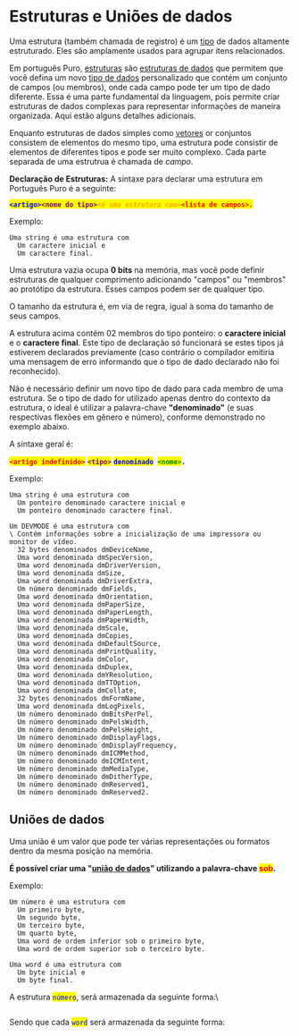 # Estruturas e Uniões de dados

Uma estrutura (também chamada de registro) é um [tipo](https://wiki.freepascal.org/Type) de dados altamente estruturado. Eles são amplamente usados  para agrupar itens relacionados.

Em português Puro,  [estruturas](https://en.wikipedia.org/wiki/Record_\(computer_science\)) são [estruturas de dados](https://pt.wikipedia.org/wiki/Estrutura_de_dados) que permitem que você defina um novo [tipo de dados](https://pt.wikipedia.org/wiki/Tipo_de_dado) personalizado que contém um conjunto de campos (ou membros), onde cada campo pode ter um tipo de dado diferente. Essa é uma parte fundamental da linguagem, pois permite criar estruturas de dados complexas para representar informações de maneira organizada. Aqui estão alguns detalhes adicionais.

Enquanto estruturas de dados simples como [vetores](https://wiki.freepascal.org/Array) or conjuntos consistem de elementos do mesmo tipo, uma estrutura pode consistir de elementos de diferentes tipos e pode ser muito complexo. Cada parte separada de uma estrutrua é chamada de _campo_.

**Declaração de Estruturas:** A sintaxe para declarar uma estrutura em Português Puro é a seguinte:

<mark style="color:blue;">**`<artigo>`**</mark><mark style="color:purple;">**`<nome do tipo>`**</mark>_<mark style="color:orange;">**`<é uma estrutura com>`**</mark>_<mark style="color:red;">**`<lista de campos>.`**</mark>

Exemplo:

```
Uma string é uma estrutura com 
  Um caractere inicial e 
  Um caractere final.
```

Uma estrutura vazia ocupa **0 bits** na memória, mas você pode definir estruturas de qualquer comprimento adicionando "campos" ou "membros" ao protótipo da estrutura. Esses campos podem ser de qualquer tipo.

O tamanho da estrutura é, em via de regra, igual à soma do tamanho de seus campos.

A estrutura acima contém 02 membros do tipo ponteiro: o **caractere inicial** e o **caractere final**. Este tipo de declaração só funcionará se estes tipos já estiverem declarados previamente (caso contrário o compilador emitiria uma mensagem de erro informando que o tipo de dado declarado não foi reconhecido).&#x20;

Não é necessário definir um novo tipo de dado para cada membro de uma estrutura. Se o tipo de dado for utilizado apenas dentro do contexto da estrutura, o ideal é utilizar a palavra-chave **"denominado"** (e suas respectivas flexões em gênero e número), conforme demonstrado no exemplo abaixo.

A sintaxe geral é:

<mark style="color:red;">**`<artigo indefinido>`**</mark> <mark style="color:purple;">**`<tipo>`**</mark> <mark style="color:blue;">**`denominado`**</mark>**` `**<mark style="color:green;">**`<nome>`**</mark>**`.`**

Exemplo:

```
Uma string é uma estrutura com 
  Um ponteiro denominado caractere inicial e 
  Um ponteiro denominado caractere final.
```



```
Um DEVMODE é uma estrutura com
\ Contém informações sobre a inicialização de uma impressora ou monitor de vídeo.
  32 bytes denominados dmDeviceName,
  Uma word denominada dmSpecVersion,
  Uma word denominada dmDriverVersion,
  Uma word denominada dmSize,
  Uma word denominada dmDriverExtra,
  Um número denominado dmFields,
  Uma word denominada dmOrientation,
  Uma word denominada dmPaperSize,
  Uma word denominada dmPaperLength,
  Uma word denominada dmPaperWidth,
  Uma word denominada dmScale,
  Uma word denominada dmCopies,
  Uma word denominada dmDefaultSource,
  Uma word denominada dmPrintQuality,
  Uma word denominada dmColor,
  Uma word denominada dmDuplex,
  Uma word denominada dmYResolution,
  Uma word denominada dmTTOption,
  Uma word denominada dmCollate,
  32 bytes denominados dmFormName,
  Uma word denominada dmLogPixels,
  Um número denominado dmBitsPerPel,
  Um número denominado dmPelsWidth,
  Um número denominado dmPelsHeight,
  Um número denominado dmDisplayFlags,
  Um número denominado dmDisplayFrequency,
  Um número denominado dmICMMethod,
  Um número denominado dmICMIntent,
  Um número denominado dmMediaType,
  Um número denominado dmDitherType,
  Um número denominado dmReserved1,
  Um número denominado dmReserved2.
```

## Uniões de dados

Uma união é um valor que pode ter várias representações ou formatos dentro da mesma posição na memória.

**É possível criar uma "**[**união**](https://en.wikipedia.org/wiki/Union_type)[ **de dados**](https://en.wikipedia.org/wiki/Union_type)**" utilizando a palavra-chave&#x20;**<mark style="color:red;">**sob**</mark>**.**

Exemplo:

```
Um número é uma estrutura com
  Um primeiro byte,
  Um segundo byte,
  Um terceiro byte,
  Um quarto byte,
  Uma word de ordem inferior sob o primeiro byte,
  Uma word de ordem superior sob o terceiro byte.
  
Uma word é uma estrutura com
  Um byte inicial e 
  Um byte final.
```

A estrutura <mark style="color:blue;">`número`</mark>, será armazenada da seguinte forma:\


<figure><img src=".gitbook/assets/image.png" alt=""><figcaption></figcaption></figure>

Sendo que cada <mark style="color:blue;">`word`</mark> será armazenada da seguinte forma:

<figure><img src=".gitbook/assets/image (1).png" alt=""><figcaption></figcaption></figure>

